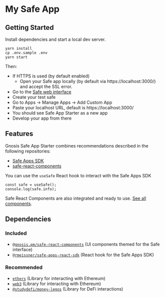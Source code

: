 # My Safe App

## Getting Started

Install dependencies and start a local dev server.

```
yarn install
cp .env.sample .env
yarn start
```

Then:

- If HTTPS is used (by default enabled)
  - Open your Safe app locally (by default via https://localhost:3000/) and accept the SSL error.
- Go to the [Safe web interface](https://app.gnosis-safe.io)
- Create your test safe
- Go to Apps -> Manage Apps -> Add Custom App
- Paste your localhost URL, default is https://localhost:3000/
- You should see Safe App Starter as a new app
- Develop your app from there

## Features

Gnosis Safe App Starter combines recommendations described in the following repositories:

- [Safe Apps SDK](https://github.com/gnosis/safe-apps-sdk)
- [safe-react-components](https://github.com/gnosis/safe-react-components)

You can use the `useSafe` React hook to interact with the Safe Apps SDK

```
const safe = useSafe();
console.log(safe.info);
```

Safe React Components are also integrated and ready to use. [See all components](https://components.gnosis-safe.io/).

## Dependencies

### Included

- [`@gnosis.pm/safe-react-components`](https://github.com/gnosis/safe-react-components) (UI components themed for the Safe interface)
- [`@rmeissner/safe-apps-react-sdk`](https://github.com/rmeissner/safe-sdks-js/tree/master/safe-apps-react-sdk) (React hook for the Safe Apps SDK)

### Recommended

- [`ethers`](https://github.com/ethers-io/ethers.js) (Library for interacting with Ethereum)
- [`web3`](https://github.com/ethereum/web3.js/) (Library for interacting with Ethereum)
- [`@studydefi/money-legos`](https://github.com/studydefi/money-legos) (Library for DeFi interactions)
